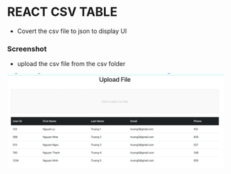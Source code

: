 # REACT CSV TABLE

- Covert the csv file to json to display UI

### Screenshot

- upload the csv file from the csv folder

![screenshot](./src/assets/images/screenshot.png)
